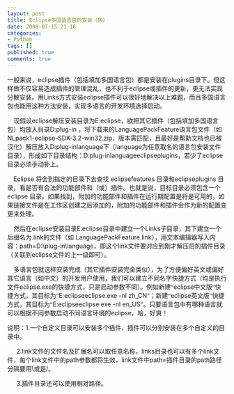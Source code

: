 ```yaml
---
layout: post
title: Eclipse多国语言包的安装（转）
date: 2008-07-15 21:16
categories:
- Python
tags: []
published: true
comments: true
---
```

<p><font face="宋体">一般来说，</font><span style="font-size:10.5pt;">eclipse</span><span style="font-size:10.5pt;"><font face="宋体">插件（包括填加多国语言包）都是安装在</font></span><span style="font-size:10.5pt;">plugins</span><span style="font-size:10.5pt;"><font face="宋体">目录下。但这样做不仅容易造成插件的管理混乱，也不利于</font></span><span style="font-size:10.5pt;">eclipse</span><span style="font-size:10.5pt;"><font face="宋体">或插件的更新，更无法实现分散安装。用</font></span><span style="font-size:10.5pt;">Links</span><span style="font-size:10.5pt;"><font face="宋体">方式安装</font></span><span style="font-size:10.5pt;">eclipse</span><font face="宋体"><span style="font-size:10.5pt;">插件可以很好地解决以上难题，而且多国语言包也能用这种方法安装，实现多语言的开发环境选择启动。</span></font>
<p style="margin-bottom:0;"><span style="font-size:10.5pt;"><font face="宋体">&nbsp;&nbsp;&nbsp;</font></span><span style="font-size:10.5pt;"> </span><span style="font-size:10.5pt;"><font face="宋体">现假设</font></span><span style="font-size:10.5pt;">eclipse</span><span style="font-size:10.5pt;"><font face="宋体">解压安装目录为</font></span><span style="font-size:10.5pt;">E:eclipse</span><span style="font-size:10.5pt;"><font face="宋体">，欲把其它插件（包括填加多国语言包）均放入目录</font></span><span style="font-size:10.5pt;">D:plug-in </span><span style="font-size:10.5pt;"><font face="宋体">，将下载来的</font></span><span style="font-size:10.5pt;">LanguagePackFeature</span><span style="font-size:10.5pt;"><font face="宋体">语言包文件（如</font></span><span style="font-size:10.5pt;">NLpack1-eclipse-SDK-3.2-win32.zip</span><span style="font-size:10.5pt;"><font face="宋体">，版本需匹配，且最好是帮助文档也已被汉化）解压放入</font></span><span style="font-size:10.5pt;">D:plug-inlanguage</span><span style="font-size:10.5pt;"><font face="宋体">下（</font></span><span style="font-size:10.5pt;">language</span><span style="font-size:10.5pt;"><font face="宋体">为任意取名的语言包安装文件目录），形成如下目录结构：</font></span><span style="font-size:10.5pt;">D:plug-inlanguageeclipseplugins</span><span style="font-size:10.5pt;"><font face="宋体">，若少了</font></span><span style="font-size:10.5pt;">eclipse</span><font face="宋体"><span style="font-size:10.5pt;">目录必须手动补上。</span></font></p>
<p style="margin-bottom:0;"><span style="font-size:10.5pt;"><font face="宋体">&nbsp;&nbsp;&nbsp;&nbsp;</font></span><span style="font-size:10.5pt;">Eclipse </span><span style="font-size:10.5pt;"><font face="宋体">将会到指定的目录下去查找</font></span><span style="font-size:10.5pt;"> eclipsefeatures </span><span style="font-size:10.5pt;"><font face="宋体">目录和</font></span><span style="font-size:10.5pt;">eclipseplugins </span><span style="font-size:10.5pt;"><font face="宋体">目录，看是否有合法的功能部件和（或）插件。也就是说，目标目录必须包含一个</font></span><span style="font-size:10.5pt;"> eclipse </span><font face="宋体"><span style="font-size:10.5pt;">目录。如果找到，附加的功能部件和插件在运行期配置是将是可用的，如果链接文件是在工作区创建之后添加的，附加的功能部件和插件会作为新的配置变更来处理。</span></font></p>
<p style="margin-bottom:0;"><span style="font-size:10.5pt;"><font face="宋体">&nbsp;&nbsp;&nbsp;</font></span><span style="font-size:10.5pt;"> </span><span style="font-size:10.5pt;"><font face="宋体">然后在</font></span><span style="font-size:10.5pt;">eclipse</span><span style="font-size:10.5pt;"><font face="宋体">安装目录</font></span><span style="font-size:10.5pt;">E:eclipse</span><span style="font-size:10.5pt;"><font face="宋体">目录中建立一个</font></span><span style="font-size:10.5pt;">Links</span><span style="font-size:10.5pt;"><font face="宋体">子目录，其下建立一个后缀名为</font></span><span style="font-size:10.5pt;">.link</span><span style="font-size:10.5pt;"><font face="宋体">的文件（如</font></span><span style="font-size:10.5pt;"> LanguagePackFeature.link</span><span style="font-size:10.5pt;"><font face="宋体">），用文本编辑器写入内容：</font></span><span style="font-size:10.5pt;">path=D:\plug-in\language</span><span style="font-size:10.5pt;"><font face="宋体">，即这个</font></span><span style="font-size:10.5pt;">link</span><span style="font-size:10.5pt;"><font face="宋体">文件要对应到刚才解压后的插件目录（关联到</font></span><span style="font-size:10.5pt;">eclipse</span><font face="宋体"><span style="font-size:10.5pt;">文件的上一级即可）。</span></font></p>
<p style="margin-bottom:0;"><span style="font-size:10.5pt;"><font face="宋体">&nbsp;&nbsp;&nbsp;</font></span><span style="font-size:10.5pt;"> </span><span style="font-size:10.5pt;"><font face="宋体">多语言包就这样安装完成（其它插件安装完全类似），为了方便偏好英文或偏好其它语言（如中文）的开发用户使用，我们可以建立不同名字快捷方式（均是执行文件</font></span><span style="font-size:10.5pt;">eclipse.exe</span><span style="font-size:10.5pt;"><font face="宋体">的快捷方式，只是启动参数不同）。例如新建<span>&#8220;</span></font></span><span style="font-size:10.5pt;">eclipse</span><span style="font-size:10.5pt;"><font face="宋体">中文版<span>&#8221;快捷方式，其目标为&#8220;</span></font></span><span style="font-size:10.5pt;">E:eclipseeclipse.exe -nl zh_CN</span><span style="font-size:10.5pt;"><font face="宋体">&#8221;；新建&#8220;</font></span><span style="font-size:10.5pt;">eclipse</span><span style="font-size:10.5pt;"><font face="宋体">英文版<span>&#8221;快捷方式，其目标为&#8220;</span></font></span><span style="font-size:10.5pt;">E:eclipseeclipse.exe -nl en_US</span><span style="font-size:10.5pt;"><font face="宋体">&#8221;。只要语言包中有哪种语言就可以根据不同参数启动不同语言环境的</font></span><span style="font-size:10.5pt;">eclipse</span><font face="宋体"><span style="font-size:10.5pt;">，哈，好爽！</span></font></p>
<p style="margin-bottom:0;"><span style="font-size:10.5pt;"><font face="宋体">说明：</font></span><span style="font-size:10.5pt;">1.</span><font face="宋体"><span style="font-size:10.5pt;">一个自定义目录可以安装多个插件，插件可以分别安装在多个自定义的目录中。</span></font></p>
<p style="margin-bottom:0;"><font face="宋体"><span style="font-size:10.5pt;">&nbsp;&nbsp;&nbsp;&nbsp;&nbsp;&nbsp;</span></font><span style="font-size:10.5pt;">2.link</span><span style="font-size:10.5pt;"><font face="宋体">文件的文件名及扩展名可以取任意名称，</font></span><span style="font-size:10.5pt;">links</span><span style="font-size:10.5pt;"><font face="宋体">目录也可以有多个</font></span><span style="font-size:10.5pt;">link</span><span style="font-size:10.5pt;"><font face="宋体">文件，每个</font></span><span style="font-size:10.5pt;">link</span><span style="font-size:10.5pt;"><font face="宋体">文件中的</font></span><span style="font-size:10.5pt;">path</span><span style="font-size:10.5pt;"><font face="宋体">参数都将生效，</font></span><span style="font-size:10.5pt;">link</span><span style="font-size:10.5pt;"><font face="宋体">文件中</font></span><span style="font-size:10.5pt;">path=</span><span style="font-size:10.5pt;"><font face="宋体">插件目录的</font></span><span style="font-size:10.5pt;">path</span><span style="font-size:10.5pt;"><font face="宋体">路径分隔要用</font></span><span style="font-size:10.5pt;">\</span><span style="font-size:10.5pt;"><font face="宋体">或是</font></span><span style="font-size:10.5pt;">/</span><font face="宋体"><span style="font-size:10.5pt;">。</span></font></p>
<p style="margin-bottom:0;"><font face="宋体"><span style="font-size:10.5pt;">&nbsp;&nbsp;&nbsp;&nbsp;&nbsp;&nbsp;</span></font><span style="font-size:10.5pt;">3.</span><span style="font-size:10.5pt;">插件目录还可以使用相对路径。</span></p></p>

